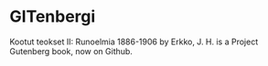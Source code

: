 # GITenbergi
Kootut teokset II: Runoelmia 1886-1906 by Erkko, J. H. is a Project Gutenberg book, now on Github.
